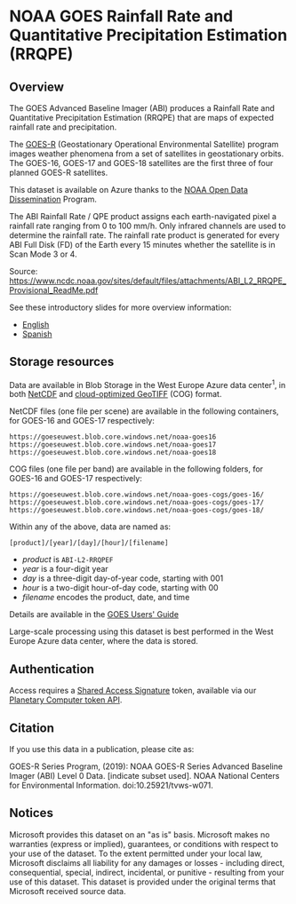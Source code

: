# NOAA GOES Rainfall Rate and Quantitative Precipitation Estimation (RRQPE)

## Overview

The GOES Advanced Baseline Imager (ABI) produces a Rainfall Rate and Quantitative Precipitation Estimation (RRQPE) that are maps of expected rainfall rate and precipitation.

The [GOES-R](https://www.goes-r.gov/) (Geostationary Operational Environmental Satellite) program images weather phenomena from a set of satellites in geostationary orbits.  The GOES-16, GOES-17 and GOES-18 satellites are the first three of four planned GOES-R satellites.

This dataset is available on Azure thanks to the [NOAA Open Data Dissemination](https://www.noaa.gov/information-technology/open-data-dissemination) Program.

The ABI Rainfall Rate / QPE product assigns each earth-navigated pixel  a rainfall rate  ranging from 0 to
100 mm/h.
Only infrared channels are used to determine the rainfall rate.
The rainfall rate product is generated for every ABI Full Disk (FD) of the Earth every 15 minutes whether the satellite is in Scan Mode 3 or 4.

Source: https://www.ncdc.noaa.gov/sites/default/files/attachments/ABI_L2_RRQPE_Provisional_ReadMe.pdf

See these introductory slides for more overview information:
- [English](https://www.goes-r.gov/downloads/resources/documents/Beginners_Guide_to_GOES-R_Series_Data.pdf)
- [Spanish](https://github.com/NOAA-Big-Data-Program/bdp-data-docs/blob/main/GOES/QuickGuides/Spanish/Guia%20introductoria%20para%20datos%20de%20la%20serie%20GOES-R%20V1.1%20FINAL2%20-%20Copy.pdf)


## Storage resources

Data are available in Blob Storage in the West Europe Azure data center<sup>1</sup>, in both [NetCDF](https://www.unidata.ucar.edu/software/netcdf/) and [cloud-optimized GeoTIFF](https://www.cogeo.org/) (COG) format.

NetCDF files (one file per scene) are available in the following containers, for GOES-16 and GOES-17 respectively:

`https://goeseuwest.blob.core.windows.net/noaa-goes16`<br/>
`https://goeseuwest.blob.core.windows.net/noaa-goes17`<br/>
`https://goeseuwest.blob.core.windows.net/noaa-goes18`

COG files (one file per band) are available in the following folders, for GOES-16 and GOES-17 respectively:

`https://goeseuwest.blob.core.windows.net/noaa-goes-cogs/goes-16/`<br/>
`https://goeseuwest.blob.core.windows.net/noaa-goes-cogs/goes-17/`<br/>
`https://goeseuwest.blob.core.windows.net/noaa-goes-cogs/goes-18/`

Within any of the above, data are named as:

`[product]/[year]/[day]/[hour]/[filename]`

* <i>product</i> is `ABI-L2-RRQPEF`
* <i>year</i> is a four-digit year
* <i>day</i> is a three-digit day-of-year code, starting with 001
* <i>hour</i> is a two-digit hour-of-day code, starting with 00
* <i>filename</i> encodes the product, date, and time

Details are available in the [GOES Users' Guide](https://www.goes-r.gov/products/docs/PUG-L2%2B-vol5.pdf)

Large-scale processing using this dataset is best performed in the West Europe Azure data center, where the data is stored.

## Authentication

Access requires a [Shared Access Signature](https://docs.microsoft.com/en-us/azure/storage/common/storage-sas-overview) token, available via our [Planetary Computer token API](https://planetarycomputer.microsoft.com/docs/concepts/sas/).


## Citation

If you use this data in a publication, please cite as:

GOES-R Series Program, (2019): NOAA GOES-R Series Advanced Baseline Imager (ABI) Level 0 Data. [indicate subset used]. NOAA National Centers for Environmental Information. doi:10.25921/tvws-w071.


## Notices

Microsoft provides this dataset on an "as is" basis.  Microsoft makes no warranties (express or implied), guarantees, or conditions with respect to your use of the dataset.  To the extent permitted under your local law, Microsoft disclaims all liability for any damages or losses - including direct, consequential, special, indirect, incidental, or punitive - resulting from your use of this dataset.  This dataset is provided under the original terms that Microsoft received source data.
